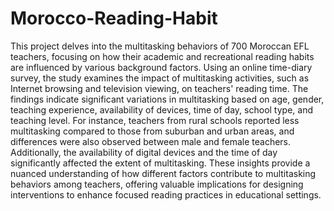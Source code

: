 # Morocco-Reading-Habit
This project delves into the multitasking behaviors of 700 Moroccan EFL teachers, focusing on how their academic and recreational reading habits are influenced by various background factors. Using an online time-diary survey, the study examines the impact of multitasking activities, such as Internet browsing and television viewing, on teachers' reading time. The findings indicate significant variations in multitasking based on age, gender, teaching experience, availability of devices, time of day, school type, and teaching level. For instance, teachers from rural schools reported less multitasking compared to those from suburban and urban areas, and differences were also observed between male and female teachers. Additionally, the availability of digital devices and the time of day significantly affected the extent of multitasking. These insights provide a nuanced understanding of how different factors contribute to multitasking behaviors among teachers, offering valuable implications for designing interventions to enhance focused reading practices in educational settings.
